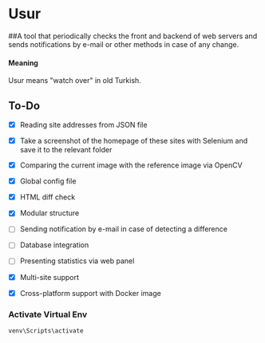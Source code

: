 # Usur
##A tool that periodically checks the front and backend of web servers and sends notifications by e-mail or other methods in case of any change.

#### Meaning
Usur means "watch over" in old Turkish.

## To-Do

- [x] Reading site addresses from JSON file 
- [x] Take a screenshot of the homepage of these sites with Selenium and save it to the relevant folder
- [x] Comparing the current image with the reference image via OpenCV 
- [x] Global config file 
- [x] HTML diff check 
- [x] Modular structure
- [ ] Sending notification by e-mail in case of detecting a difference
- [ ] Database integration
- [ ] Presenting statistics via web panel
- [x] Multi-site support 
- [x] Cross-platform support with Docker image 


### Activate Virtual Env
```
venv\Scripts\activate
```
